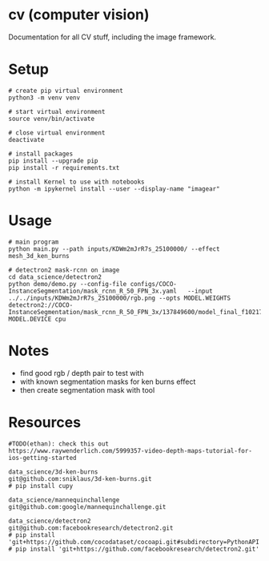 # cv (computer vision)

Documentation for all CV stuff, including the image framework.

# Setup

```
# create pip virtual environment
python3 -m venv venv

# start virtual environment
source venv/bin/activate

# close virtual environment
deactivate

# install packages
pip install --upgrade pip
pip install -r requirements.txt

# install Kernel to use with notebooks
python -m ipykernel install --user --display-name "imagear"
```

# Usage

```
# main program
python main.py --path inputs/KDWm2mJrR7s_25100000/ --effect mesh_3d_ken_burns

# detectron2 mask-rcnn on image
cd data_science/detectron2
python demo/demo.py --config-file configs/COCO-InstanceSegmentation/mask_rcnn_R_50_FPN_3x.yaml   --input ../../inputs/KDWm2mJrR7s_25100000/rgb.png --opts MODEL.WEIGHTS detectron2://COCO-InstanceSegmentation/mask_rcnn_R_50_FPN_3x/137849600/model_final_f10217.pkl MODEL.DEVICE cpu
```

# Notes

- find good rgb / depth pair to test with
- with known segmentation masks for ken burns effect
- then create segmentation mask with tool

# Resources

```
#TODO(ethan): check this out
https://www.raywenderlich.com/5999357-video-depth-maps-tutorial-for-ios-getting-started

data_science/3d-ken-burns
git@github.com:sniklaus/3d-ken-burns.git
# pip install cupy

data_science/mannequinchallenge
git@github.com:google/mannequinchallenge.git

data_science/detectron2
git@github.com:facebookresearch/detectron2.git
# pip install 'git+https://github.com/cocodataset/cocoapi.git#subdirectory=PythonAPI'
# pip install 'git+https://github.com/facebookresearch/detectron2.git'
```